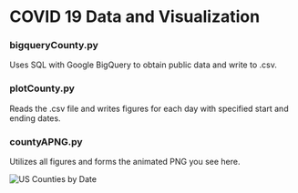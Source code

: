 # COVID 19 Data and Visualization  

### bigqueryCounty.py  
Uses SQL with Google BigQuery to obtain public data and write to .csv.  
### plotCounty.py  
Reads the .csv file and writes figures for each day with specified start and ending dates.  
### countyAPNG.py  
Utilizes all figures and forms the animated PNG you see here.  


![US Counties by Date](https://raw.githubusercontent.com/immortalcosmo/c19_visual/master/AnimatedCounties.png)
